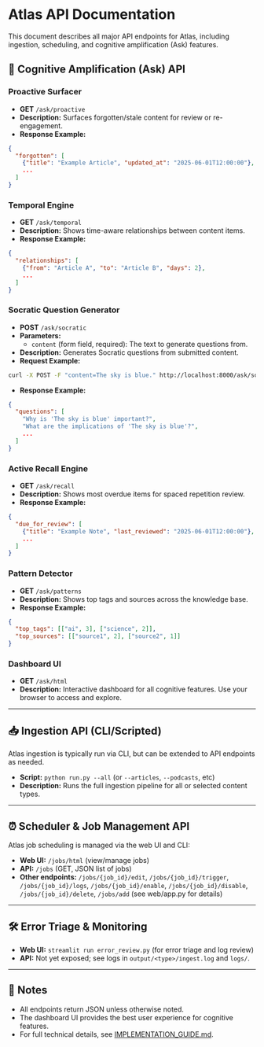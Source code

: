 # Atlas API Documentation

This document describes all major API endpoints for Atlas, including ingestion, scheduling, and cognitive amplification (Ask) features.

## 🧠 Cognitive Amplification (Ask) API

### Proactive Surfacer
- **GET** `/ask/proactive`
- **Description:** Surfaces forgotten/stale content for review or re-engagement.
- **Response Example:**
```json
{
  "forgotten": [
    {"title": "Example Article", "updated_at": "2025-06-01T12:00:00"},
    ...
  ]
}
```

### Temporal Engine
- **GET** `/ask/temporal`
- **Description:** Shows time-aware relationships between content items.
- **Response Example:**
```json
{
  "relationships": [
    {"from": "Article A", "to": "Article B", "days": 2},
    ...
  ]
}
```

### Socratic Question Generator
- **POST** `/ask/socratic`
- **Parameters:**
  - `content` (form field, required): The text to generate questions from.
- **Description:** Generates Socratic questions from submitted content.
- **Request Example:**
```bash
curl -X POST -F "content=The sky is blue." http://localhost:8000/ask/socratic
```
- **Response Example:**
```json
{
  "questions": [
    "Why is 'The sky is blue' important?",
    "What are the implications of 'The sky is blue'?",
    ...
  ]
}
```

### Active Recall Engine
- **GET** `/ask/recall`
- **Description:** Shows most overdue items for spaced repetition review.
- **Response Example:**
```json
{
  "due_for_review": [
    {"title": "Example Note", "last_reviewed": "2025-06-01T12:00:00"},
    ...
  ]
}
```

### Pattern Detector
- **GET** `/ask/patterns`
- **Description:** Shows top tags and sources across the knowledge base.
- **Response Example:**
```json
{
  "top_tags": [["ai", 3], ["science", 2]],
  "top_sources": [["source1", 2], ["source2", 1]]
}
```

### Dashboard UI
- **GET** `/ask/html`
- **Description:** Interactive dashboard for all cognitive features. Use your browser to access and explore.

---

## 📥 Ingestion API (CLI/Scripted)

Atlas ingestion is typically run via CLI, but can be extended to API endpoints as needed.
- **Script:** `python run.py --all` (or `--articles`, `--podcasts`, etc)
- **Description:** Runs the full ingestion pipeline for all or selected content types.

---

## ⏰ Scheduler & Job Management API

Atlas job scheduling is managed via the web UI and CLI:
- **Web UI:** `/jobs/html` (view/manage jobs)
- **API:** `/jobs` (GET, JSON list of jobs)
- **Other endpoints:** `/jobs/{job_id}/edit`, `/jobs/{job_id}/trigger`, `/jobs/{job_id}/logs`, `/jobs/{job_id}/enable`, `/jobs/{job_id}/disable`, `/jobs/{job_id}/delete`, `/jobs/add` (see web/app.py for details)

---

## 🛠️ Error Triage & Monitoring

- **Web UI:** `streamlit run error_review.py` (for error triage and log review)
- **API:** Not yet exposed; see logs in `output/<type>/ingest.log` and `logs/`.

---

## 📝 Notes
- All endpoints return JSON unless otherwise noted.
- The dashboard UI provides the best user experience for cognitive features.
- For full technical details, see [IMPLEMENTATION_GUIDE.md](IMPLEMENTATION_GUIDE.md). 